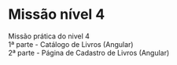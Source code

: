 # Missão nível 4
Missão prática do nivel 4
<br>
1ª parte - Catálogo de Livros (Angular)
<br>
2ª parte - Página de Cadastro de Livros (Angular)
